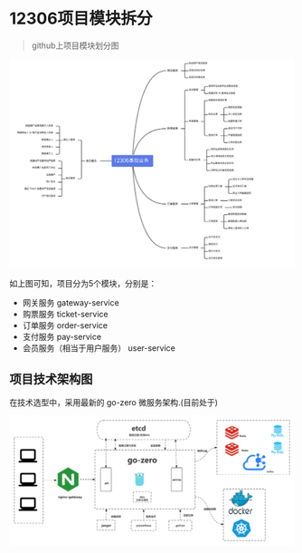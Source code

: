 # 12306项目模块拆分

> github上项目模块划分图

![img.png](img/img.png)

如上图可知，项目分为5个模块，分别是：
- 网关服务 gateway-service
- 购票服务 ticket-service
- 订单服务 order-service
- 支付服务 pay-service
- 会员服务（相当于用户服务） user-service


## 项目技术架构图
在技术选型中，采用最新的 go-zero 微服务架构.(目前处于)

![img.png](img/技术架构图.png)